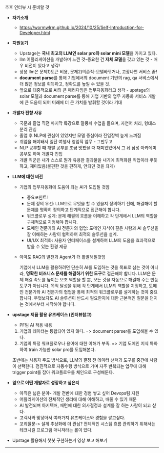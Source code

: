 추후 인터뷰 시 준비할 것

- **자기소개**

  - https://wormwlrm.github.io/2024/10/25/Self-Introduction-for-Developer.html

- **지원동기**

  - Upstage는 **국내 최고의 LLM인 solar pro와 solar mini 모델**을 가지고 있다.
  - llm 어플리케이션을 개발하며 느낀 것-중요한 건 **자체 모델**을 갖고 있는 것 - 매우 비전이 있다고 생각!
  - 상용 llm은 문제1)토큰 비용, 문제2)의존적-모델바뀌거나, 고장나면 서비스 끝!
  - **document parse**를 통해 기업에서의 document 기반의 rag, qa 서비스에서 더 많은 정보를 획득하고, 정확도를 높일 수 있을 것.
  - 앞으로 대중적으로 AI의 큰 패러다임은 업무자동화라고 생각 - upstage의 solar 모델과 document parse를 통해 기업 기반의 업무 자동화 서비스 개발에 큰 도움이 되어 미래에 더 큰 가치를 발휘할 것이라 기대

- **개발자 전향 사유**

  - 국문과 졸업 직전 마지막 특강으로 말뭉치 수업을 들으며, 자연어 처리, 형태소 분리 관심
  - 졸업 후 NLP에 관심이 있었지만 모델 중심이라 진입장벽 높게 느껴짐
  - 취업을 해야돼서 일단 여행사 영업직 업무 - 그만두고
  - NLP 공부할 때 개발 공부를 조금 맛봤을 때 재미있었어서 그 뒤 삼성 아카데미 공부도 하며 개발자 진입
  - 개발 직군은 내가 스스로 뭔가 유용한 결과물을 내기에 최적화된 직업이라 뿌듯하고, 재미있음(불편한 것을 편하게, 안되던 것을 되게)

- **LLM에 대한 비전**

  - 기업의 업무자동화에 도움이 되는 AI가 도입될 것임

    - 중요포인트!
    - 문제 정의 우선: LLM으로 무엇을 할 수 있을지 정의하기 전에, 해결해야 할 문제를 명확히 정의하고 단계적으로 접근해야 합니다.
    - 워크플로우 설계: 문제 해결의 흐름을 이해하고 각 단계에서 LLM의 역할을 구체적으로 지정해야 합니다.
    - 도메인 전문가와 AI 전문가의 협업: 도메인 지식이 깊은 사람과 AI 솔루션을 잘 이해하는 사람이 협력하여 최적의 솔루션을 설계.
    - UI/UX 최적화: 사용자 인터페이스를 설계하여 LLM의 도움을 효과적으로 받을 수 있는 환경 제공

  - 아마도 RAG의 발전과 Agent가 더 활발해질것임

    기업에서 LLM을 활용하려면 단순히 AI를 도입하는 것을 목표로 삼는 것이 아니라, **명확한 비즈니스 문제를 해결하기 위한 도구**로 접근해야 합니다. LLM은 문제 해결 속도를 높이는 보조 역할을 할 뿐, 모든 것을 자동으로 해결해 주는 만능 도구가 아닙니다. 목적 달성을 위해 각 단계에서 LLM의 역할을 지정하고, 도메인 전문가와 AI 전문가의 협업을 통해 최적의 워크플로우를 설계하는 것이 중요합니다. 무엇보다도 AI 솔루션이 반드시 필요한지에 대한 근본적인 질문을 던지는 것에서부터 시작해야 합니다.

- **upstage 제품 활용 유즈케이스 (인터뷰참고)**

  - PF팀 AI 적용 내용

  1. 기업의 데이터는 통합되어 있지 않다. => document parser를 도입해볼 수 있다.
  2. 기업의 특정 워크플로우나 용어에 대한 이해가 부족. => 기업 도메인 지식 특화하여 train 가능한 solar pro를 도입해본다.

  초반에는 사용자 주도 방식으로, LLM의 결정 전 데이터 선택과 도구를 중간에 사람이 선택한다. 점진적으로 자동수행 방식으로 가며 자주 반복되는 업무에 대해 trigger point를 잡아 워크플로우를 체인으로 구성해둔다.

- **앞으로 어떤 개발자로 성장하고 싶은지**

  - 아직은 넓은 분야- 개발 전반에 대한 경험 쌓고 싶어 Devops팀 지원
  - 어플리케이션의 전체적인 생리에 대해 이해하고, 배울 수 있기 때문
  - AI 발전되며 아키텍쳐, 패턴에 대한 의사결정과 설계를 잘 하는 사람이 되고 싶다.
  - 고객사와 맞닿아서 여러가지 유즈케이스와 경험을 쌓고싶다.
  - 꼬리질문-> 설계 추상화에 더 관심? 전체적인 시스템 흐름 관리하기 위해서는 테크니컬 프로그램 매니저라는 롤이 있다.

- Upstage 활용해서 챗봇 구현하는거 영상 보고 해보기

---

